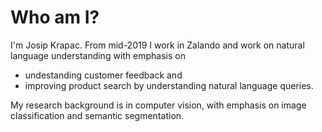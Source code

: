 # Who am I?

I'm Josip Krapac. From mid-2019 I work in Zalando and work on natural language understanding with emphasis on 
* undestanding customer feedback and 
* improving product search by understanding natural language queries.

My research background is in computer vision, with emphasis on image classification and semantic segmentation. 
